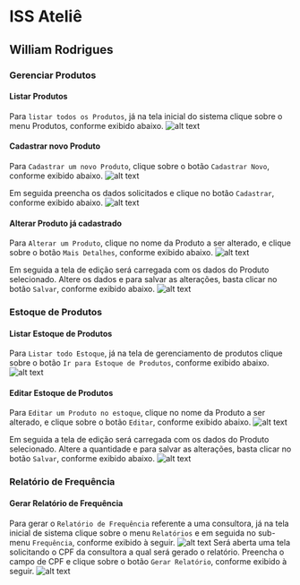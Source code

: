 # ISS Ateliê

## William Rodrigues

### Gerenciar Produtos
#### Listar Produtos
Para `listar todos os Produtos`, já na tela inicial do sistema clique sobre o menu Produtos, conforme exibido abaixo.
![alt text](./images/menu-produtos.png)

#### Cadastrar novo Produto
Para `Cadastrar um novo Produto`, clique sobre o botão `Cadastrar Novo`, conforme exibido abaixo.
![alt text](./images/botao-novo-produto.png)

Em seguida preencha os dados solicitados e clique no botão `Cadastrar`, conforme exibido abaixo.
![alt text](./images/tela-cadastrar-produto.png)

#### Alterar Produto já cadastrado
Para `Alterar um Produto`, clique no nome da Produto a ser alterado, e clique sobre o botão `Mais Detalhes`, conforme exibido abaixo.
![alt text](./images/botao-detalhes-produto.png)

Em seguida a tela de edição será carregada com os dados do Produto selecionado.
Altere os dados e para salvar as alterações, basta clicar no botão `Salvar`, conforme exibido abaixo.
![alt text](./images/tela-editar-produto.png)

### Estoque de Produtos
#### Listar Estoque de Produtos
Para `Listar todo Estoque`, já na tela de gerenciamento de produtos clique sobre o botão `Ir para Estoque de Produtos`, conforme exibido abaixo.
![alt text](./images/botao-estoque.png)

#### Editar Estoque de Produtos
Para `Editar um Produto no estoque`, clique no nome da Produto a ser alterado, e clique sobre o botão `Editar`, conforme exibido abaixo.
![alt text](./images/botao-editar-estoque.png)

Em seguida a tela de edição será carregada com os dados do Produto selecionado.
Altere a quantidade e para salvar as alterações, basta clicar no botão `Salvar`, conforme exibido abaixo.
![alt text](./images/tela-editar-estoque.png)

### Relatório de Frequência
#### Gerar Relatório de Frequência
Para gerar o `Relatório de Frequência` referente a uma consultora, já na tela inicial de sistema clique sobre o menu `Relatórios` e em seguida no sub-menu `Frequência`, conforme exibido à seguir.
![alt text](./images/menu-relatorio-frequencia.png)
Será aberta uma tela solicitando o CPF da consultora a qual será gerado o relatório. Preencha o campo de CPF e clique sobre o botão `Gerar Relatório`, conforme exibido à seguir.
![alt text](./images/botao-gerar-relatorio.png)